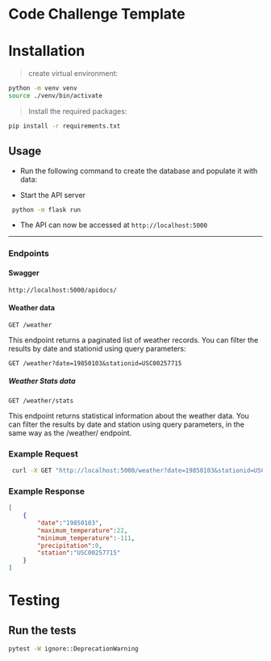 # Code Challenge Template

# Installation
>create virtual environment:
```bash
python -m venv venv
source ./venv/bin/activate
```

>Install the required packages:
```bash
pip install -r requirements.txt
```

## Usage

- Run the following command to create the database and populate it with data:

- Start the API server
```bash
 python -m flask run
```
- The API can now be accessed at `http://localhost:5000`

---

### Endpoints

#### Swagger <br>
 `http://localhost:5000/apidocs/`

#### Weather data
```
GET /weather
```
This endpoint returns a paginated list of weather records. You can filter the results by date and stationid using query parameters:
```
GET /weather?date=19850103&stationid=USC00257715
```

##### Weather Stats data
```
GET /weather/stats

```
This endpoint returns statistical information about the weather data. You can filter the results by date and station using query parameters, in the same way as the /weather/ endpoint.

### Example Request

``` bash
 curl -X GET "http://localhost:5000/weather?date=19850103&stationid=USC00257715"
```
### Example Response
```json
[
    {
        "date":"19850103",
        "maximum_temperature":22,
        "minimum_temperature":-111,
        "precipitation":0,
        "station":"USC00257715"
    }
]
```


# Testing

## Run the tests

```bash
pytest -W ignore::DeprecationWarning
```